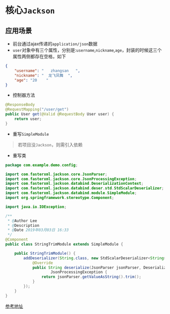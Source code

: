# 核心`Jackson`

## 应用场景

* 前台通过ajax传递的`application/json`数据
* `user`对象中有三个属性，分别是:`username`,`nickname`,`age`，封装的时候这三个属性两侧都存在空格，如下

```json
{
	"username": "   zhangsan   ",
	"nickname": "  龙飞凤舞  ",
	"age": "20    "
}
```

* 控制器方法 

```java
@ResponseBody
@RequestMapping("/user/get")
public User get(@Valid @RequestBody User user) {
    return user;
}
```

* 重写`SimpleModule`

> 若项目没`Jackson`，则需引入依赖

* 重写类

```java
package com.example.demo.config;

import com.fasterxml.jackson.core.JsonParser;
import com.fasterxml.jackson.core.JsonProcessingException;
import com.fasterxml.jackson.databind.DeserializationContext;
import com.fasterxml.jackson.databind.deser.std.StdScalarDeserializer;
import com.fasterxml.jackson.databind.module.SimpleModule;
import org.springframework.stereotype.Component;

import java.io.IOException;

/**
 * @Author Lee
 * @Description
 * @Date 2019年03月03日 16:33
 */
@Component
public class StringTrimModule extends SimpleModule {

    public StringTrimModule() {
        addDeserializer(String.class, new StdScalarDeserializer<String>(String.class) {
            @Override
            public String deserialize(JsonParser jsonParser, DeserializationContext ctx) throws IOException,
                    JsonProcessingException {
                return jsonParser.getValueAsString().trim();
            }
        });
    }
}
```

[参考地址](https://stackoverflow.com/questions/6852213/can-jackson-be-configured-to-trim-leading-trailing-whitespace-from-all-string-pr/24077444)
